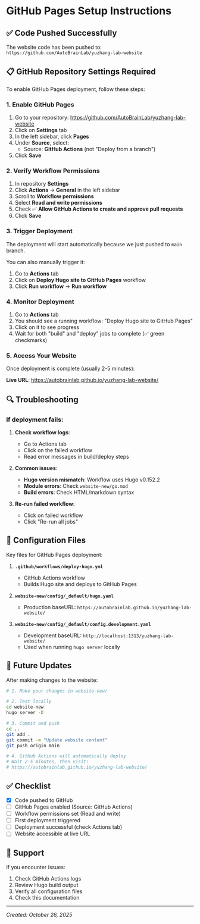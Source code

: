 # GitHub Pages Setup Instructions

## ✅ Code Pushed Successfully

The website code has been pushed to: `https://github.com/AutoBrainLab/yuzhang-lab-website`

## 📋 GitHub Repository Settings Required

To enable GitHub Pages deployment, follow these steps:

### 1. Enable GitHub Pages

1. Go to your repository: https://github.com/AutoBrainLab/yuzhang-lab-website
2. Click on **Settings** tab
3. In the left sidebar, click **Pages**
4. Under **Source**, select:
   - Source: **GitHub Actions** (not "Deploy from a branch")
5. Click **Save**

### 2. Verify Workflow Permissions

1. In repository **Settings**
2. Click **Actions** → **General** in the left sidebar
3. Scroll to **Workflow permissions**
4. Select **Read and write permissions**
5. Check ✅ **Allow GitHub Actions to create and approve pull requests**
6. Click **Save**

### 3. Trigger Deployment

The deployment will start automatically because we just pushed to `main` branch.

You can also manually trigger it:
1. Go to **Actions** tab
2. Click on **Deploy Hugo site to GitHub Pages** workflow
3. Click **Run workflow** → **Run workflow**

### 4. Monitor Deployment

1. Go to **Actions** tab
2. You should see a running workflow: "Deploy Hugo site to GitHub Pages"
3. Click on it to see progress
4. Wait for both "build" and "deploy" jobs to complete (✅ green checkmarks)

### 5. Access Your Website

Once deployment is complete (usually 2-5 minutes):

**Live URL**: https://autobrainlab.github.io/yuzhang-lab-website/

## 🔍 Troubleshooting

### If deployment fails:

1. **Check workflow logs**:
   - Go to Actions tab
   - Click on the failed workflow
   - Read error messages in build/deploy steps

2. **Common issues**:
   - **Hugo version mismatch**: Workflow uses Hugo v0.152.2
   - **Module errors**: Check `website-new/go.mod`
   - **Build errors**: Check HTML/markdown syntax

3. **Re-run failed workflow**:
   - Click on failed workflow
   - Click "Re-run all jobs"

## 📝 Configuration Files

Key files for GitHub Pages deployment:

1. **`.github/workflows/deploy-hugo.yml`**
   - GitHub Actions workflow
   - Builds Hugo site and deploys to GitHub Pages

2. **`website-new/config/_default/hugo.yaml`**
   - Production baseURL: `https://autobrainlab.github.io/yuzhang-lab-website/`

3. **`website-new/config/_default/config.development.yaml`**
   - Development baseURL: `http://localhost:1313/yuzhang-lab-website/`
   - Used when running `hugo server` locally

## 🔄 Future Updates

After making changes to the website:

```bash
# 1. Make your changes in website-new/

# 2. Test locally
cd website-new
hugo server -D

# 3. Commit and push
cd ..
git add .
git commit -m "Update website content"
git push origin main

# 4. GitHub Actions will automatically deploy
# Wait 2-5 minutes, then visit:
# https://autobrainlab.github.io/yuzhang-lab-website/
```

## ✅ Checklist

- [x] Code pushed to GitHub
- [ ] GitHub Pages enabled (Source: GitHub Actions)
- [ ] Workflow permissions set (Read and write)
- [ ] First deployment triggered
- [ ] Deployment successful (check Actions tab)
- [ ] Website accessible at live URL

## 📧 Support

If you encounter issues:
1. Check GitHub Actions logs
2. Review Hugo build output
3. Verify all configuration files
4. Check this documentation

---

*Created: October 26, 2025*
